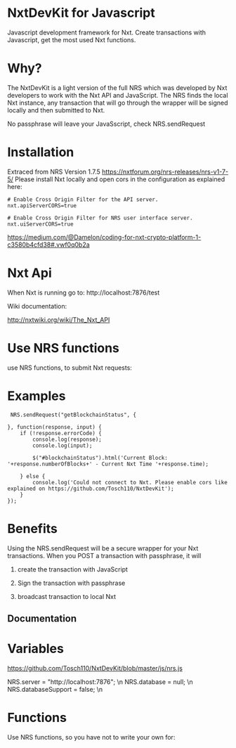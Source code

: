 # NxtDevKit for Javascript
Javascript development framework for Nxt. Create transactions with Javascript, get the most used Nxt functions. 

# Why?

The NxtDevKit is a light version of the full NRS which was developed by Nxt developers to work with the Nxt API and JavaScript.
The NRS finds the local Nxt instance, any transaction that will go through the wrapper will be signed locally and then submitted to Nxt.

No passphrase will leave your JavaSscript, check NRS.sendRequest

# Installation

Extraced from NRS Version 1.7.5 https://nxtforum.org/nrs-releases/nrs-v1-7-5/
Please install Nxt locally and open cors in the configuration as explained here:

	# Enable Cross Origin Filter for the API server.
	nxt.apiServerCORS=true
	​
	# Enable Cross Origin Filter for NRS user interface server.
	nxt.uiServerCORS=true

https://medium.com/@Damelon/coding-for-nxt-crypto-platform-1-c3580b4cfd38#.vwf0q0b2a


# Nxt Api

When Nxt is running go to: http://localhost:7876/test

Wiki documentation:

http://nxtwiki.org/wiki/The_Nxt_API

# Use NRS functions

use NRS functions, to submit Nxt requests:

# Examples

	 NRS.sendRequest("getBlockchainStatus", {
					
	}, function(response, input) {
		if (!response.errorCode) {
			console.log(response);
			console.log(input);

			$("#blockchainStatus").html('Current Block: '+response.numberOfBlocks+' - Current Nxt Time '+response.time);

		} else {
			console.log('Could not connect to Nxt. Please enable cors like explained on https://github.com/Tosch110/NxtDevKit');
		}
	});

# Benefits

Using the NRS.sendRequest will be a secure wrapper for your Nxt transactions. When you POST a transaction with passphrase, it will

1) create the transaction with JavaScript

2) Sign the transaction with passphrase

3) broadcast transaction to local Nxt

## Documentation

# Variables

https://github.com/Tosch110/NxtDevKit/blob/master/js/nrs.js

NRS.server = "http://localhost:7876"; \n
NRS.database = null; \n
NRS.databaseSupport = false; \n


# Functions 

Use NRS functions, so you have not to write your own for:

